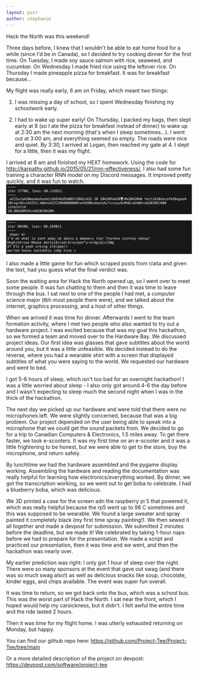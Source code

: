 ```yaml
---
layout: post
author: stephanie
---
```

Hack the North was this weekend!

Three days before, I knew that I wouldn't be able to eat home food for a while (since I'd be in Canada), so I decided to try cooking dinner for the first time. On Tuesday, I made soy sauce salmon with rice, seaweed, and cucumber. On Wednesday I made fried rice using the leftover rice. On Thursday I made pineapple pizza for breakfast. It was for breakfast because...

My flight was really early, 6 am on Friday, which meant two things:
1) I was missing a day of school, so I spent Wednesday finishing my schoolwork early.

2) I had to wake up super early! On Thursday, I packed my bags, then slept early at 8 (so I ate the pizza for breakfast instead of dinner) to wake up at 2:30 am the next morning (that's when I sleep sometimes...). I went out at 3:00 am, and everything seemed so empty. The roads were nice and quiet. By 3:30, I arrived at Logan, then reached my gate at 4. I slept for a little, then it was my flight. 

I arrived at 8 am and finished my HEXT homework. Using the code for http://karpathy.github.io/2015/05/21/rnn-effectiveness/, I also had some fun training a character RNN model on my Discord messages. It improved pretty quickly, and it was fun to watch. 
![image](assets/images/beginning.png)

![image](assets/images/end.png)

I also made a little game for fun which scraped posts from r/aita and given the text, had you guess what the final verdict was.

Soon the waiting area for Hack the North opened up, so I went over to meet some people. It was fun chatting to them and then it was time to leave through the bus. I sat next to one of the people I had met, a computer science major (tbh most people there were), and we talked about the internet, graphics processing, and a host of other things.

When we arrived it was time for dinner. Afterwards I went to the team formation activity, where I met two people who also wanted to try out a hardware project. I was excited because that was my goal this hackathon, so we formed a team and moved over to the Hardware Bay. We discussed project ideas. Our first idea was glasses that gave subtitles about the world around you, but it was a little unfeasible. We decided instead to do the reverse, where you had a wearable shirt with a screen that displayed subtitles of what you were saying to the world. We requested our hardware and went to bed.

I got 5-6 hours of sleep, which isn't too bad for an overnight hackathon! I was a little worried about sleep - I also only got around 4-6 the day before and I wasn't expecting to sleep much the second night when I was in the thick of the hackathon. 

The next day we picked up our hardware and were told that there were no microphones left. We were slightly concerned, because that was a big problem. Our project depended on the user being able to speak into a microphone that we could get the sound packets from. We decided to go for a trip to Canadian Computers & Electronics, 1.5 miles away. To get there faster, we took e-scooters. It was my first time on an e-scooter and it was a little frightening to be honest, but we were able to get to the store, buy the microphone, and return safely. 

By lunchtime we had the hardware assembled and the pygame display working. Assembling the hardware and reading the documentation was really helpful for learning how electronics/everything worked. By dinner, we got the transcription working, so we went out to get boba to celebrate. I had a blueberry boba, which was delicious.

We 3D printed a case for the screen adn the raspberry pi 5 that powered it, which was really helpful because the rp5 went up to 98 C sometimes and this was supposed to be wearable. We found a large sweater and spray painted it completely black (my first time spray painting!). We then sewed it all together and made a devpost for submission. We submitted 2 minutes before the deadline, but we made it! We celebrated by taking 1-hour naps before we had to prepare for the presentation. We made a script and practiced our presentation, then it was time and we went, and then the hackathon was nearly over. 

My earlier prediction was right: I only got 1 hour of sleep over the night. There were so many sponsors at the event that gave out swag (and there was so much swag also!) as well as delicious snacks like soup, chocolate, kinder eggs, and chips available. The event was super fun overall.

It was time to return, so we got back onto the bus, which was a school bus. This was the worst part of Hack the North. I sat near the front, which I hoped would help my carsickness, but it didn't. I felt awful the entire time and the ride lasted 2 hours.

Then it was time for my flight home. I was utterly exhausted returning on Monday, but happy.

You can find our github repo here: https://github.com/Project-Tee/Project-Tee/tree/main

Or a more detailed description of the project on devpost: https://devpost.com/software/project-tee